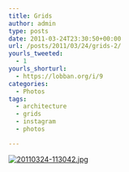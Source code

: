 ```yaml
---
title: Grids
author: admin
type: posts
date: 2011-03-24T23:30:50+00:00
url: /posts/2011/03/24/grids-2/
yourls_tweeted:
  - 1
yourls_shorturl:
  - https://lobban.org/i/9
categories:
  - Photos
tags:
  - architecture
  - grids
  - instagram
  - photos

---
```

[<img src="https://lobban.org/wp-content/uploads/2011/03/20110324-113042.jpg" alt="20110324-113042.jpg" class="alignnone size-full" />][1]

 [1]: https://lobban.org/wp-content/uploads/2011/03/20110324-113042.jpg